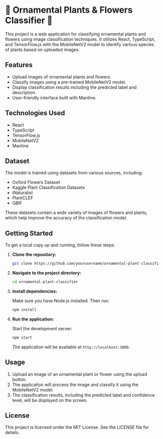 # 🌱 Ornamental Plants & Flowers Classifier 🌸

This project is a web application for classifying ornamental plants and flowers using image classification techniques. It utilizes React, TypeScript, and TensorFlow.js with the MobileNetV2 model to identify various species of plants based on uploaded images.

## Features

- Upload images of ornamental plants and flowers.
- Classify images using a pre-trained MobileNetV2 model.
- Display classification results including the predicted label and description.
- User-friendly interface built with Mantine.

## Technologies Used

- React
- TypeScript
- TensorFlow.js
- MobileNetV2
- Mantine

## Dataset

The model is trained using datasets from various sources, including:

- Oxford Flowers Dataset
- Kaggle Plant Classification Datasets
- iNaturalist
- PlantCLEF
- GBIF

These datasets contain a wide variety of images of flowers and plants, which help improve the accuracy of the classification model.

## Getting Started

To get a local copy up and running, follow these steps:

1. **Clone the repository:**

   ```bash
   git clone https://github.com/yourusername/ornamental-plant-classifier.git
   ```

2. **Navigate to the project directory:**

   ```bash
   cd ornamental-plant-classifier
   ```

3. **Install dependencies:**

   Make sure you have Node.js installed. Then run:

   ```bash
   npm install
   ```

4. **Run the application:**

   Start the development server:

   ```bash
   npm start
   ```

   The application will be available at `http://localhost:3000`.

## Usage

1. Upload an image of an ornamental plant or flower using the upload button.
2. The application will process the image and classify it using the MobileNetV2 model.
3. The classification results, including the predicted label and confidence level, will be displayed on the screen.


## License

This project is licensed under the MIT License. See the LICENSE file for details.
